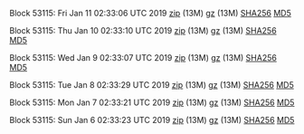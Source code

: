 Block 53115: Fri Jan 11 02:33:06 UTC 2019 [zip](https://files.01coin.io/testnet/2019-01-11/bootstrap.dat.zip) (13M) [gz](https://files.01coin.io/testnet/2019-01-11/bootstrap.dat.tar.gz) (13M) [SHA256](https://files.01coin.io/testnet/2019-01-11/sha256.txt) [MD5](https://files.01coin.io/testnet/2019-01-11/md5.txt)

Block 53115: Thu Jan 10 02:33:10 UTC 2019 [zip](https://files.01coin.io/testnet/2019-01-10/bootstrap.dat.zip) (13M) [gz](https://files.01coin.io/testnet/2019-01-10/bootstrap.dat.tar.gz) (13M) [SHA256](https://files.01coin.io/testnet/2019-01-10/sha256.txt) [MD5](https://files.01coin.io/testnet/2019-01-10/md5.txt)

Block 53115: Wed Jan  9 02:33:07 UTC 2019 [zip](https://files.01coin.io/testnet/2019-01-09/bootstrap.dat.zip) (13M) [gz](https://files.01coin.io/testnet/2019-01-09/bootstrap.dat.tar.gz) (13M) [SHA256](https://files.01coin.io/testnet/2019-01-09/sha256.txt) [MD5](https://files.01coin.io/testnet/2019-01-09/md5.txt)

Block 53115: Tue Jan  8 02:33:29 UTC 2019 [zip](https://files.01coin.io/testnet/2019-01-08/bootstrap.dat.zip) (13M) [gz](https://files.01coin.io/testnet/2019-01-08/bootstrap.dat.tar.gz) (13M) [SHA256](https://files.01coin.io/testnet/2019-01-08/sha256.txt) [MD5](https://files.01coin.io/testnet/2019-01-08/md5.txt)

Block 53115: Mon Jan  7 02:33:21 UTC 2019 [zip](https://files.01coin.io/testnet/2019-01-07/bootstrap.dat.zip) (13M) [gz](https://files.01coin.io/testnet/2019-01-07/bootstrap.dat.tar.gz) (13M) [SHA256](https://files.01coin.io/testnet/2019-01-07/sha256.txt) [MD5](https://files.01coin.io/testnet/2019-01-07/md5.txt)

Block 53115: Sun Jan  6 02:33:23 UTC 2019 [zip](https://files.01coin.io/testnet/2019-01-06/bootstrap.dat.zip) (13M) [gz](https://files.01coin.io/testnet/2019-01-06/bootstrap.dat.tar.gz) (13M) [SHA256](https://files.01coin.io/testnet/2019-01-06/sha256.txt) [MD5](https://files.01coin.io/testnet/2019-01-06/md5.txt)
